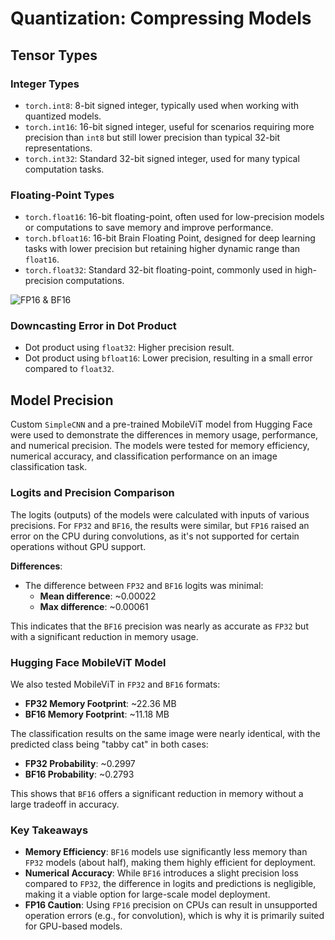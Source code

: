 # Quantization: Compressing Models

## Tensor Types

### Integer Types

- `torch.int8`: 8-bit signed integer, typically used when working with quantized models. 
- `torch.int16`: 16-bit signed integer, useful for scenarios requiring more precision than `int8` but still lower precision than typical 32-bit representations.
- `torch.int32`: Standard 32-bit signed integer, used for many typical computation tasks.

### Floating-Point Types

- `torch.float16`: 16-bit floating-point, often used for low-precision models or computations to save memory and improve performance.
- `torch.bfloat16`: 16-bit Brain Floating Point, designed for deep learning tasks with lower precision but retaining higher dynamic range than `float16`.
- `torch.float32`: Standard 32-bit floating-point, commonly used in high-precision computations.

![FP16 & BF16](https://images.contentstack.io/v3/assets/blt71da4c740e00faaa/blt40c8ab571893763a/65f370cc0c744dfa367c0793/EXX-blog-fp64-fp32-fp-16-5_(3).jpg?format=webp)

### Downcasting Error in Dot Product

- Dot product using `float32`: Higher precision result.
- Dot product using `bfloat16`: Lower precision, resulting in a small error compared to `float32`.

## Model Precision

Custom `SimpleCNN` and a pre-trained MobileViT model from Hugging Face were used to demonstrate the differences in memory usage, performance, and numerical precision. The models were tested for memory efficiency, numerical accuracy, and classification performance on an image classification task.

### Logits and Precision Comparison

The logits (outputs) of the models were calculated with inputs of various precisions. For `FP32` and `BF16`, the results were similar, but `FP16` raised an error on the CPU during convolutions, as it's not supported for certain operations without GPU support. 

**Differences**:
- The difference between `FP32` and `BF16` logits was minimal:
  - **Mean difference**: ~0.00022
  - **Max difference**: ~0.00061

This indicates that the `BF16` precision was nearly as accurate as `FP32` but with a significant reduction in memory usage.

### Hugging Face MobileViT Model

We also tested MobileViT in `FP32` and `BF16` formats:
- **FP32 Memory Footprint**: ~22.36 MB
- **BF16 Memory Footprint**: ~11.18 MB

The classification results on the same image were nearly identical, with the predicted class being "tabby cat" in both cases:
- **FP32 Probability**: ~0.2997
- **BF16 Probability**: ~0.2793

This shows that `BF16` offers a significant reduction in memory without a large tradeoff in accuracy.

### Key Takeaways

- **Memory Efficiency**: `BF16` models use significantly less memory than `FP32` models (about half), making them highly efficient for deployment.
- **Numerical Accuracy**: While `BF16` introduces a slight precision loss compared to `FP32`, the difference in logits and predictions is negligible, making it a viable option for large-scale model deployment.
- **FP16 Caution**: Using `FP16` precision on CPUs can result in unsupported operation errors (e.g., for convolution), which is why it is primarily suited for GPU-based models.